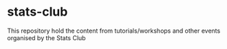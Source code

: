 # stats-club
This repository hold the content from tutorials/workshops and other events organised by the Stats Club
